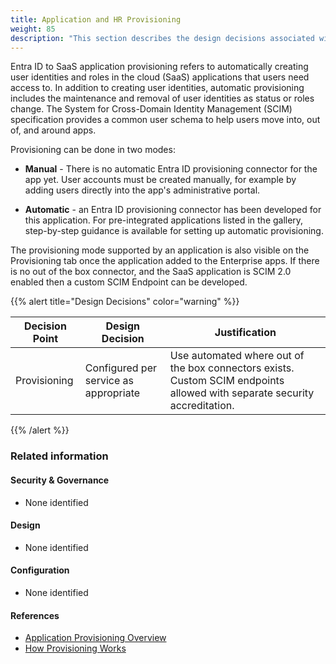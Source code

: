 ```yaml
---
title: Application and HR Provisioning
weight: 85
description: "This section describes the design decisions associated with automated provisioning of user identities for system(s) built using ASD's Blueprint for Secure Cloud."
---
```


Entra ID to SaaS application provisioning refers to automatically creating user identities and roles in the cloud (SaaS) applications that users need access to. In addition to creating user identities, automatic provisioning includes the maintenance and removal of user identities as status or roles change. The System for Cross-Domain Identity Management (SCIM) specification provides a common user schema to help users move into, out of, and around apps.

Provisioning can be done in two modes:

* **Manual** - There is no automatic Entra ID provisioning connector for the app yet. User accounts must be created manually, for example by adding users directly into the app's administrative portal.

* **Automatic** - an Entra ID provisioning connector has been developed for this application. For pre-integrated applications listed in the gallery, step-by-step guidance is available for setting up automatic provisioning.

The provisioning mode supported by an application is also visible on the Provisioning tab once the application added to the Enterprise apps. If there is no out of the box connector, and the SaaS application is SCIM 2.0 enabled then a custom SCIM Endpoint can be developed.

{{% alert title="Design Decisions" color="warning" %}}

| Decision Point | Design Decision                       | Justification                                                                                                             |
| -------------- | ------------------------------------- | ------------------------------------------------------------------------------------------------------------------------- |
| Provisioning   | Configured per service as appropriate | Use automated where out of the box connectors exists. Custom SCIM endpoints allowed with separate security accreditation. |

{{% /alert %}}

### Related information

#### Security & Governance

* None identified

#### Design

* None identified

#### Configuration

* None identified

#### References

* [Application Provisioning Overview](https://learn.microsoft.com/entra/identity/app-provisioning/user-provisioning)
* [How Provisioning Works](https://learn.microsoft.com/entra/identity/app-provisioning/how-provisioning-works)
